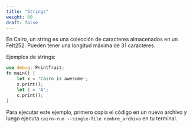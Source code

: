 ```yaml
---
title: "Strings"
weight: 60
draft: false
---
```

En Cairo, un string es una colección de caracteres almacenados en un Felt252. Pueden tener una longitud máxima de 31 caracteres.

Ejemplos de strings:

```rust {.codebox}
use debug::PrintTrait;
fn main() {
    let x = 'Cairo is awesome';
    x.print();
    let c = 'A';
    c.print();
}
```

Para ejecutar este ejemplo, primero copia el código en un nuevo archivo y luego ejecuta ```cairo-run --single-file nombre_archivo``` en tu terminal.
